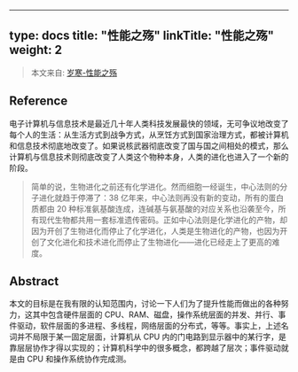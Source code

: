 
---
type: docs
title: "性能之殇"
linkTitle: "性能之殇"
weight: 2
---

> 本文来自: [岁寒-性能之殇](https://lvwenhan.com/操作系统/492.html)

## Reference

电子计算机与信息技术是最近几十年人类科技发展最快的领域，无可争议地改变了每个人的生活：从生活方式到战争方式，从烹饪方式到国家治理方式，都被计算机和信息技术彻底地改变了。如果说核武器彻底改变了国与国之间相处的模式，那么计算机与信息技术则彻底改变了人类这个物种本身，人类的进化也进入了一个新的阶段。

> 简单的说，生物进化之前还有化学进化。然而细胞一经诞生，中心法则的分子进化就趋于停滞了：38 亿年来，中心法则再没有新的变动，所有的蛋白质都由 20 种标准氨基酸连成，连碱基与氨基酸的对应关系也沿袭至今，所有现代生物都共用一套标准遗传密码。正如中心法则是化学进化的产物，却因为开创了生物进化而停止了化学进化，人类是生物进化的产物，也因为开创了文化进化和技术进化而停止了生物进化——进化已经走上了更高的难度。
>

## Abstract

本文的目标是在我有限的认知范围内，讨论一下人们为了提升性能而做出的各种努力，这其中包含硬件层面的 CPU、RAM、磁盘，操作系统层面的并发、并行、事件驱动，软件层面的多进程、多线程，网络层面的分布式，等等。事实上，上述名词并不局限于某一固定层面，计算机从 CPU 内的门电路到显示器中的某行字，是靠层层协作才得以实现的；计算机科学中的很多概念，都跨越了层次；事件驱动就是由 CPU 和操作系统协作完成测。
